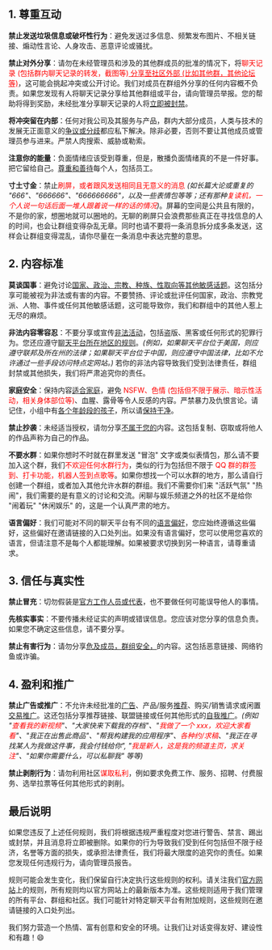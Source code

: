 ## 1. 尊重互动

**禁止发送垃圾信息或破坏性行为**：避免发送过多信息、频繁发布图片、不相关链接、煽动性言论、人身攻击、恶意评论或骚扰。

**禁止对外分享**：请勿在未经管理员和涉及的其他群成员的批准的情况下，将<span style="color:red;">聊天记录 (包括群内聊天记录的转发，截图等)<u> 分享至社区外部 (比如其他群，其他论坛等)</u></span>，这可能会挑起冲突或公开讨论。我们对成员在群组外分享的任何内容概不负责。如果您发现有人将聊天记录分享给其他群组或平台，请向管理员举报。您的帮助将得到奖励，未经批准分享聊天记录的人将<u>立即被封禁</u>。

**将冲突留在内部**：任何对我公司及其服务与产品，群内大部分成员，人类与技术的发展无正面意义的<u>争议或分歧</u>都应私下解决。除非必要，否则不要让其他成员或管理员参与进来。严禁人肉搜索、威胁或勒索。

**注意你的能量**：负面情绪应该受到尊重，但是，散播负面情绪真的不是一件好事。把它留给自己。<u>尊重和善待</u>每个人，包括员工。

**寸土寸金**：禁止<span style="color:red;">刷屏，或者跟风发送相同且无意义的消息</span> *(如长篇大论或重复的 "666"、"666666"、"666666666"，以及一些表情包等等；还有那种<span style="color:red;">复读机，一个人说一句话后面一堆人跟着说一样的话的情况</span>)*。屏幕的空间是公共且有限的，不是你的家，想圈地就可以圈地的。无聊的刷屏只会浪费那些真正在寻找信息的人的时间，也会让群组变得杂乱无章。同时也请不要将一条消息拆分成多条发送，这样会让群组变得混乱，请你尽量在一条消息中表达完整的意思。

## 2. 内容标准

**莫谈国事**：避免讨论<u>国家、政治、宗教、种族、性取向等其他敏感话题</u>。这包括分享可能被视为非法或有害的内容。不要赞扬、评论或批评任何国家，政治、宗教党派、人物、事件或任何其他敏感话题，这可能导致你，我们和群组中的其他人惹上无尽的麻烦。

**非法内容零容忍**：不要分享或宣传<u>非法活动</u>，包括盗版、黑客或任何形式的犯罪行为。您还应遵守<u>聊天平台所在地区的规则</u>。*(例如，如果聊天平台位于美国，则应遵守联邦及所在州的法律；如果聊天平台位于中国，则应遵守中国法律，比如不允许通过一些手段访问特点定网站。)* 若你的非法内容导致我们受到法律责任，群组封禁或其他损失，我们将严肃追究你的责任。

**家庭安全**：保持内容<u>适合家庭</u>，避免 <span style="color:red;">NSFW、色情 (包括但不限于展示、暗示性活动，相关身体部位等)</span>、血腥、露骨等令人反感的内容。严禁暴力及仇恨言论。请记住，小组中有<u>各个年龄段的孩子</u>，所以请<u>保持干净</u>。

**禁止抄袭**：未经适当授权，请勿分享<u>不属于您的</u>内容。这包括复制、窃取或将他人的作品声称为自己的作品。

**不要水群**：如果你想时不时就在群里发送 "冒泡" 文字或类似表情包，那么请不要加入这个群，我们<span style="color:red;">不欢迎任何水群行为</span>，类似的行为包括但不限于<span style="color:red;"> QQ 群的群签到、打卡功能，机器人签到点歌等</span>。如果你想找一个可以水群的地方，那么请自行创建一个群组，或者加入其他允许水群的群组。我们不需要你们来 "活跃气氛" "热闹"，我们需要的是有意义的讨论和交流。闲聊与娱乐频道之外的社区不是给你 "闹着玩" "休闲娱乐" 的，这是一个认真严肃的地方。

**语言偏好**：我们可能对不同的聊天平台有不同的<u>语言偏好</u>，您应始终遵循这些偏好，这些偏好在邀请链接的入口处列出。如果没有语言偏好，您可以使用您喜欢的语言，但请注意不是每个人都能理解。如果被要求切换到另一种语言，请尊重请求。

## 3. 信任与真实性

**禁止冒充**：切勿假装是<u>官方工作人员或代表</u>，也不要做任何可能误导他人的事情。

**先核实事实**：不要传播未经证实的声明或错误信息。您应该对您分享的信息负责。如果您不确定这些信息，请不要分享。

**禁止有害行为**：请勿分享<u>危及成员，群组安全，</u>的内容。这包括恶意链接、网络钓鱼或诈骗。

## 4. 盈利和推广

**禁止广告或推广**：不允许未经批准的<u>广告</u>、产品/服务<u>推荐</u>、购买/销售请求或闲置<u>交易推广</u>。这还包括分享推荐链接、联盟链接或任何其他形式的<u>自我推广</u>。*(例如 "<span style="color:red;">查看我的新视频</span>"、"大家快来下载我的存档"、"<span style="color:red;">我做了一个 xxx，欢迎大家看看</span>"、"我正在出售此商品"、"帮我构建我的应用程序"、<span style="color:red;">各种约/求稿</span>、"我正在寻找某人为我做这件事，我会付钱给你", "<span style="color:red;">我是新人，这是我的频道主页，求关注</span>"、"如果你需要什么，可以私聊我" 等等)*

**禁止剥削行为**：请勿利用社区<span style="color:red;">谋取私利</span>，例如要求免费工作、服务、招聘、付费服务、选举拉票等任何其他形式的剥削。

## 最后说明

如果您违反了上述任何规则，我们将根据违规严重程度对您进行警告、禁言、踢出或封禁，并且消息将立即被删除。如果你的行为导致我们受到任何包括但不限于经济，名誉等方面的损失，或承担法律责任，我们将最大限度的追究你的责任。如果您发现任何违规行为，请向管理员报告。

规则可能会发生变化，我们保留自行决定执行这些规则的权利。请关注我们[官方网站](https://www.inkore.net/community)上的规则，所有规则均以官方网站上的最新版本为准。这些规则适用于我们管理的所有平台、群组和社区。我们可能针对特定聊天平台有附加规则，这些规则在邀请链接的入口处列出。

我们努力营造一个热情、富有创意和安全的环境。让我们让对话变得友好、建设性和有趣！😄